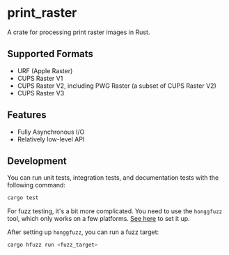 # print_raster
A crate for processing print raster images in Rust.

## Supported Formats
- URF (Apple Raster)
- CUPS Raster V1
- CUPS Raster V2, including PWG Raster (a subset of CUPS Raster V2)
- CUPS Raster V3

## Features
- Fully Asynchronous I/O
- Relatively low-level API

## Development
You can run unit tests, integration tests, and documentation tests with the following command:
```bash
cargo test
```

For fuzz testing, it's a bit more complicated. You need to use the `honggfuzz` tool, which only works on a few platforms. [See here](https://github.com/rust-fuzz/honggfuzz-rs) to set it up.

After setting up `honggfuzz`, you can run a fuzz target:
```bash
cargo hfuzz run <fuzz_target>
```
